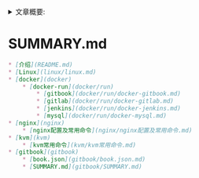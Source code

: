 <details>
<summary>文章概要:</summary>
<pre hidden>
information:
    author: jie6mm
    title: SUMMARY.md
    desc:
    type: gitbook
    tags:
        - gitbook
    series: gitbook
    date: 2021-06-09 10:19:00
</pre>
</details>

# SUMMARY.md

```markdown
* [介绍](README.md)
* [Linux](linux/linux.md)
* [docker](docker)
    * [docker-run](docker/run)
        * [gitbook](docker/run/docker-gitbook.md)
        * [gitlab](docker/run/docker-gitlab.md)
        * [jenkins](docker/run/docker-jenkins.md)
        * [mysql](docker/run/docker-mysql.md)
* [nginx](nginx)
    * [nginx配置及常用命令](nginx/nginx配置及常用命令.md)
* [kvm](kvm)
    * [kvm常用命令](kvm/kvm常用命令.md)
* [gitbook](gitbook)
    * [book.json](gitbook/book.json.md)
    * [SUMMARY.md](gitbook/SUMMARY.md)
```